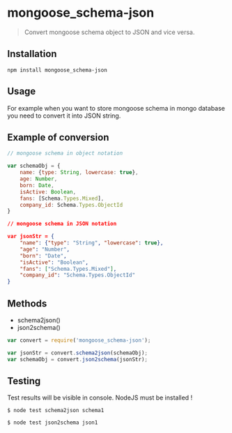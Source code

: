 # mongoose_schema-json
> Convert mongoose schema object to JSON and vice versa.

## Installation
`npm install mongoose_schema-json`

## Usage
For example when you want to store mongoose schema in mongo database you need to convert it into JSON string.


## Example of conversion

```javascript
// mongoose schema in object notation

var schemaObj = {
	name: {type: String, lowercase: true},
	age: Number,
	born: Date,
	isActive: Boolean,
	fans: [Schema.Types.Mixed],
	company_id: Schema.Types.ObjectId
}
```

```json
// mongoose schema in JSON notation

var jsonStr = {
	"name": {"type": "String", "lowercase": true},
	"age": "Number",
	"born": "Date",
	"isActive": "Boolean",
	"fans": ["Schema.Types.Mixed"],
	"company_id": "Schema.Types.ObjectId"
}
```

## Methods

- schema2json()
- json2schema()

```javascript
var convert = require('mongoose_schema-json');

var jsonStr = convert.schema2json(schemaObj);
var schemaObj = convert.json2schema(jsonStr);
```

## Testing
Test results will be visible in console.
NodeJS must be installed !


`$ node test schema2json schema1`

`$ node test json2schema json1`
